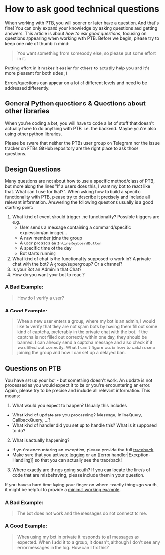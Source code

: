 # How to ask good technical questions

When working with PTB, you will sooner or later have a question. And that's fine! You can only expand your knowledge by asking questions and getting answers.
This article is about *how to ask good questions*, focusing on questions appearing when working with PTB.
Before we begin, please try to keep one rule of thumb in mind:

> You want something from somebody else, so please put some effort in it.

Putting effort in it makes it easier for others to actually help you and it's more pleasant for both sides ;)

Errors/questions can appear on a lot of different levels and need to be addressed differently. 

## General Python questions & Questions about other libraries

When you're coding a bot, you will have to code a lot of stuff that doesn't actually have to do anything with PTB, i.e. the backend. 
Maybe you're also using other python libraries.

Please be aware that neither the PTBs user group on Telegram nor the issue tracker on PTBs GitHub repository are the right place to ask those questions.

## Design Questions

Many questions are not about how to use a specific method/class of PTB, but more along the lines "If a users does this, I want my bot to react like that. What can I use for that?".
When asking how to build a specific functionality with PTB, please try to describe it precisely and include all relevant information. Answering the following questions usually is a good starting point:

1. What kind of event should trigger the functionality? Possible triggers are e.g.
    * User sends a message containing a command/specific expression/an image/…
    * A new member joins the group
    * A user presses an `InlineKeyboardButton`
    * A specific time of the day
    * Bot starts running
2. What kind of chat is the functionality supposed to work in? A private chat with the bot? A group/supergroup? Or a channel?
3. Is your Bot an Admin in that Chat?
4. How do you want your bot to react?

### A Bad Example:

> How do I verify a user?

### A Good Example:

> When a new user enters a group, where my bot is an admin, I would like to verify that they are not spam bots by having them fill out some kind of captcha, preferably in the private chat with the bot. If the captcha is not filled out correctly within one day, they should be banned.
I can already send a captcha message and also check if it was filled out correctly. What I can't figure out is how to catch users joining the group and how I can set up a delayed ban.

## Questions on PTB

You have set up your bot - but something doesn't work. An update is not processed as you would expect it to be or you're encountering an error.
Again, please try to be precise and include all relevant information. This means:

1. What would you expect to happen? Usually this includes
  * What kind of update are you processing? Message, InlineQuery, CallbackQuery, …?
  * What kind of handler did you set up to handle this? What is it supposed to do?
2. What is actually happening?
  * If you're encountering an exception, please provide the full [traceback](https://realpython.com/python-traceback/)
  * Make sure that you activate [logging](https://github.com/python-telegram-bot/python-telegram-bot/#logging) or an [[error handler|Exception-Handling]] so that you can actually see the traceback!
3. Where exactly are things going south? If you can locate the line/s of code that are misbehaving, please include them in your question.
  
If you have a hard time laying your finger on where exactly things go south, it might be helpful to provide a [minimal working example](https://telegra.ph/Minimal-Working-Example-for-PTB-07-18).

### A Bad Example:

> The bot does not work and the messages do not connect to me.

### A Good Example:

> When using my bot in private it responds to all messages as expected. When I add it to a group, it doesn't, although I don't see any error messages in the log. How can I fix this?
